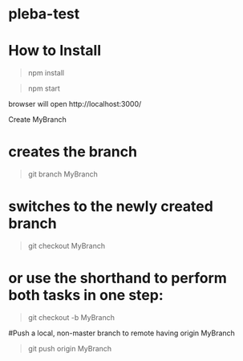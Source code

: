 # pleba-test

# How to Install
>npm install

>npm start

browser will open http://localhost:3000/

Create MyBranch
# creates the branch
>git branch MyBranch

# switches to the newly created branch
>git checkout MyBranch


# or use the shorthand to perform both tasks in one step:
>git checkout -b MyBranch

#Push a local, non-master branch to remote having origin MyBranch
>git push origin MyBranch
